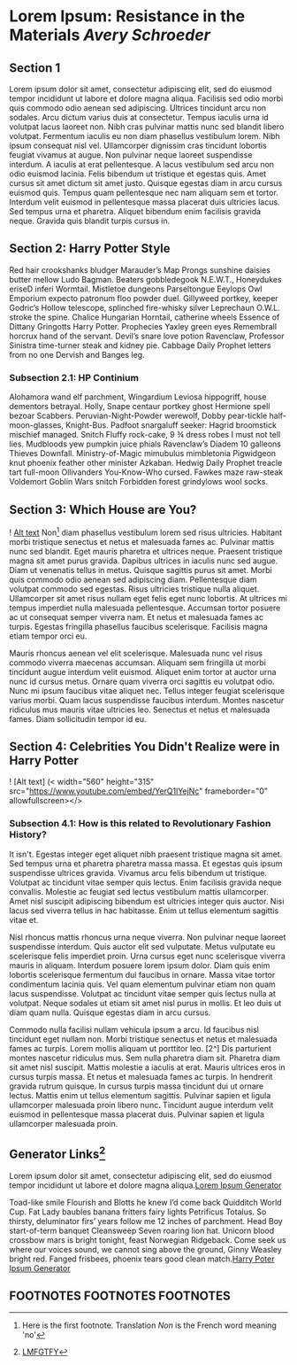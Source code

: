 # Lorem Ipsum: Resistance in the Materials  *Avery Schroeder*
## Section 1 
Lorem ipsum dolor sit amet, consectetur adipiscing elit, sed do eiusmod tempor incididunt ut labore et dolore magna aliqua. Facilisis sed odio morbi quis commodo odio aenean sed adipiscing. Ultrices tincidunt arcu non sodales. Arcu dictum varius duis at consectetur. Tempus iaculis urna id volutpat lacus laoreet non. Nibh cras pulvinar mattis nunc sed blandit libero volutpat. Fermentum iaculis eu non diam phasellus vestibulum lorem. Nibh ipsum consequat nisl vel. Ullamcorper dignissim cras tincidunt lobortis feugiat vivamus at augue. Non pulvinar neque laoreet suspendisse interdum. A iaculis at erat pellentesque. A lacus vestibulum sed arcu non odio euismod lacinia. Felis bibendum ut tristique et egestas quis. Amet cursus sit amet dictum sit amet justo. Quisque egestas diam in arcu cursus euismod quis. Tempus quam pellentesque nec nam aliquam sem et tortor. Interdum velit euismod in pellentesque massa placerat duis ultricies lacus. Sed tempus urna et pharetra. Aliquet bibendum enim facilisis gravida neque. Gravida quis blandit turpis cursus in.
## Section 2: Harry Potter Style 
Red hair crookshanks bludger Marauder’s Map Prongs sunshine daisies butter mellow Ludo Bagman. Beaters gobbledegook N.E.W.T., Honeydukes eriseD inferi Wormtail. Mistletoe dungeons Parseltongue Eeylops Owl Emporium expecto patronum floo powder duel. Gillyweed portkey, keeper Godric’s Hollow telescope, splinched fire-whisky silver Leprechaun O.W.L. stroke the spine. Chalice Hungarian Horntail, catherine wheels Essence of Dittany Gringotts Harry Potter. Prophecies Yaxley green eyes Remembrall horcrux hand of the servant. Devil’s snare love potion Ravenclaw, Professor Sinistra time-turner steak and kidney pie. Cabbage Daily Prophet letters from no one Dervish and Banges leg.
### Subsection 2.1: HP Continium 
Alohamora wand elf parchment, Wingardium Leviosa hippogriff, house dementors betrayal. Holly, Snape centaur portkey ghost Hermione spell bezoar Scabbers. Peruvian-Night-Powder werewolf, Dobby pear-tickle half-moon-glasses, Knight-Bus. Padfoot snargaluff seeker: Hagrid broomstick mischief managed. Snitch Fluffy rock-cake, 9 ¾ dress robes I must not tell lies. Mudbloods yew pumpkin juice phials Ravenclaw’s Diadem 10 galleons Thieves Downfall. Ministry-of-Magic mimubulus mimbletonia Pigwidgeon knut phoenix feather other minister Azkaban. Hedwig Daily Prophet treacle tart full-moon Ollivanders You-Know-Who cursed. Fawkes maze raw-steak Voldemort Goblin Wars snitch Forbidden forest grindylows wool socks. 
## Section 3: Which House are You?
! [Alt text](http://cdn.playbuzz.com/cdn/1280f50c-cabc-4a4d-9f19-fac284d74e1a/4a99d295-8af6-4178-8398-13ff02380f4f.jpg)
Non[^1] diam phasellus vestibulum lorem sed risus ultricies. Habitant morbi tristique senectus et netus et malesuada fames ac. Pulvinar mattis nunc sed blandit. Eget mauris pharetra et ultrices neque. Praesent tristique magna sit amet purus gravida. Dapibus ultrices in iaculis nunc sed augue. Diam ut venenatis tellus in metus. Quisque sagittis purus sit amet. Morbi quis commodo odio aenean sed adipiscing diam. Pellentesque diam volutpat commodo sed egestas. Risus ultricies tristique nulla aliquet. Ullamcorper sit amet risus nullam eget felis eget nunc lobortis. At ultrices mi tempus imperdiet nulla malesuada pellentesque. Accumsan tortor posuere ac ut consequat semper viverra nam. Et netus et malesuada fames ac turpis. Egestas fringilla phasellus faucibus scelerisque. Facilisis magna etiam tempor orci eu.

Mauris rhoncus aenean vel elit scelerisque. Malesuada nunc vel risus commodo viverra maecenas accumsan. Aliquam sem fringilla ut morbi tincidunt augue interdum velit euismod. Aliquet enim tortor at auctor urna nunc id cursus metus. Ornare quam viverra orci sagittis eu volutpat odio. Nunc mi ipsum faucibus vitae aliquet nec. Tellus integer feugiat scelerisque varius morbi. Quam lacus suspendisse faucibus interdum. Montes nascetur ridiculus mus mauris vitae ultricies leo. Senectus et netus et malesuada fames. Diam sollicitudin tempor id eu.

## Section 4: Celebrities You Didn't Realize were in Harry Potter
! [Alt text] (< width="560" height="315" src="https://www.youtube.com/embed/YerQ1lYejNc" frameborder="0" allowfullscreen></>

### Subsection 4.1: How is this related to Revolutionary Fashion History?
It isn't. Egestas integer eget aliquet nibh praesent tristique magna sit amet. Sed tempus urna et pharetra pharetra massa massa. Et egestas quis ipsum suspendisse ultrices gravida. Vivamus arcu felis bibendum ut tristique. Volutpat ac tincidunt vitae semper quis lectus. Enim facilisis gravida neque convallis. Molestie ac feugiat sed lectus vestibulum mattis ullamcorper. Amet nisl suscipit adipiscing bibendum est ultricies integer quis auctor. Nisi lacus sed viverra tellus in hac habitasse. Enim ut tellus elementum sagittis vitae et.

Nisl rhoncus mattis rhoncus urna neque viverra. Non pulvinar neque laoreet suspendisse interdum. Quis auctor elit sed vulputate. Metus vulputate eu scelerisque felis imperdiet proin. Urna cursus eget nunc scelerisque viverra mauris in aliquam. Interdum posuere lorem ipsum dolor. Diam quis enim lobortis scelerisque fermentum dui faucibus in ornare. Massa vitae tortor condimentum lacinia quis. Vel quam elementum pulvinar etiam non quam lacus suspendisse. Volutpat ac tincidunt vitae semper quis lectus nulla at volutpat. Neque sodales ut etiam sit amet nisl purus in mollis. Et leo duis ut diam quam nulla. Quisque egestas diam in arcu cursus.

Commodo nulla facilisi nullam vehicula ipsum a arcu. Id faucibus nisl tincidunt eget nullam non. Morbi tristique senectus et netus et malesuada fames ac turpis. Lorem mollis aliquam ut porttitor leo. [2^] Dis parturient montes nascetur ridiculus mus. Sem nulla pharetra diam sit. Pharetra diam sit amet nisl suscipit. Mattis molestie a iaculis at erat. Mauris ultrices eros in cursus turpis massa. Et netus et malesuada fames ac turpis. In hendrerit gravida rutrum quisque. In cursus turpis massa tincidunt dui ut ornare lectus. Mattis enim ut tellus elementum sagittis. Pulvinar sapien et ligula ullamcorper malesuada proin libero nunc. Tincidunt augue interdum velit euismod in pellentesque massa placerat duis. Pulvinar sapien et ligula ullamcorper malesuada proin.

## Generator Links[^3]
Lorem ipsum dolor sit amet, consectetur adipiscing elit, sed do eiusmod tempor incididunt ut labore et dolore magna aliqua.[Lorem Ipsum Generator](https://loremipsumgenerator.com/generator/?n=4&t=)

Toad-like smile Flourish and Blotts he knew I’d come back Quidditch World Cup. Fat Lady baubles banana fritters fairy lights Petrificus Totalus. So thirsty, deluminator firs’ years follow me 12 inches of parchment. Head Boy start-of-term banquet Cleansweep Seven roaring lion hat. Unicorn blood crossbow mars is bright tonight, feast Norwegian Ridgeback. Come seek us where our voices sound, we cannot sing above the ground, Ginny Weasley bright red. Fanged frisbees, phoenix tears good clean match.[Harry Poter Ipsum Generator](http://www.christinachern.com/hpipsum/)

## FOOTNOTES FOOTNOTES FOOTNOTES
[^1]: Here is the first footnote. Translation *Non* is the French word meaning 'no'
[^2]: I never took Latin in highschool...but Leo = lion, everybody knows that
[^3]:[LMFGTFY](http://www.lmfgtfy.com)

